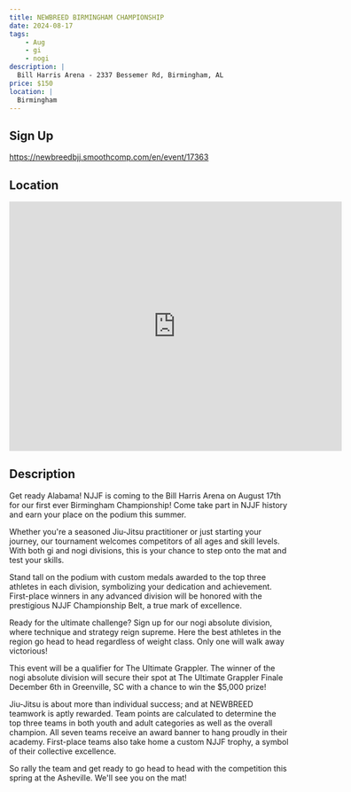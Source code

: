 ```yaml
---
title: NEWBREED BIRMINGHAM CHAMPIONSHIP
date: 2024-08-17
tags:
    - Aug
    - gi 
    - nogi 
description: |
  Bill Harris Arena - 2337 Bessemer Rd, Birmingham, AL
price: $150
location: |
  Birmingham
---
```

## Sign Up
https://newbreedbjj.smoothcomp.com/en/event/17363

## Location
<iframe src="https://www.google.com/maps/embed?pb=!1m18!1m12!1m3!1d12345.6789!2d-86.8739250!3d33.4948618!2m3!1f0!2f0!3f0!3m2!1i1024!2i768!4f13.1!3m3!1m2!1s0x0%3A0x0!2z33.4948618!5e0!3m2!1sen!2sus!4v1234567890" width="600" height="450" style="border:0;" allowfullscreen="" loading="lazy"></iframe>

## Description
Get ready Alabama! NJJF is coming to the Bill Harris Arena on August 17th for our first ever Birmingham Championship! Come take part in NJJF history and earn your place on the podium this summer.


Whether you're a seasoned Jiu-Jitsu practitioner or just starting your
journey, our tournament welcomes competitors of all ages and skill
levels. With both gi and nogi divisions, this is your chance to step
onto the mat and test your skills.


Stand tall on the podium with custom medals awarded to the top three
athletes in each division, symbolizing your dedication and achievement.
First-place winners in any advanced division will be honored with the
prestigious NJJF Championship Belt, a true mark of excellence.


Ready for the ultimate challenge? Sign up for our nogi absolute
division, where technique and strategy reign supreme. Here the best
athletes in the region go head to head regardless of weight class. Only
one will walk away victorious!


This event will be a qualifier for The Ultimate Grappler. The winner of the nogi absolute division will secure their spot at The Ultimate Grappler Finale December 6th in Greenville, SC with a chance to win the $5,000 prize!


Jiu-Jitsu is about more than individual success; and at NEWBREED
teamwork is aptly rewarded. Team points are calculated to determine the
top three teams in both youth and adult categories as well as the
overall champion. All seven teams receive an award banner to hang
proudly in their academy. First-place teams also take home a custom NJJF
trophy, a symbol of their collective excellence.


So rally the team and get ready to go head to head with the competition this spring at the Asheville. We'll see you on the mat!